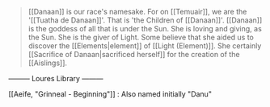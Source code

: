 > [[Danaan]] is our race's namesake. For on [[Temuair]], we are the '[[Tuatha de Danaan]]'. That is 'the Children of [[Danaan]]'. [[Danaan]] is the goddess of all that is under the Sun. She is loving and giving, as the Sun. She is the giver of Light.
> Some believe that she aided us to discover the [[Elements|element]] of [[Light (Element)]]. She certainly [[Sacrifice of Danaan|sacrificed herself]] for the creation of the [[Aislings]].


——— Loures Library ———

[[Aeife, "Grinneal - Beginning"]] :
Also named initially "Danu"
